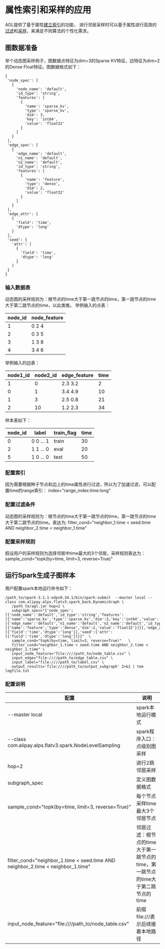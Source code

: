 # 属性索引和采样的应用

AGL提供了基于属性[建立索引](3_neighbor_attribute_indexing.md)的功能，
进行邻居采样时可以基于属性进行高效的[过滤](2_neighbor_filtering_condition.md)和[采样](4_neighbor_sampling.md)，来满足不同算法的个性化需求。

## 图数据准备

举个动态图采样例子，图数据点特征为dim=3的Sparse KV特征，边特征为dim=2的Dense Float特征。图数据格式如下：

 ``` 
{
  'node_spec': [
    {
      'node_name': 'default',
      'id_type': 'string',
      'features': [
        {
          'name': 'sparse_kv',
          'type': 'sparse_kv',
          'dim': 3,
          'key': 'int64',
          'value': 'float32'
        }
      ]
    }
  ],
  'edge_spec': [
    {
      'edge_name': 'default',
      'n1_name': 'default',
      'n2_name': 'default',
      'id_type': 'string',
      'features': [
        {
          'name': 'feature',
          'type': 'dense',
          'dim': 2,
          'value': 'float32'
        }
      ]
    }
  ],
  'edge_attr': [
    {
      'field': 'time',
      'dtype': 'long'
    }
  ],
  'seed': {
    'attr': [
      {
        'field': 'time',
        'dtype': 'long'
      }
    ]
  }
}
 ``` 

### 输入数据表

动态图的采样规则为：根节点的time大于第一跳节点的time，第一跳节点的time大于第二跳节点的time，以此类推。
举例输入的点表：

| node_id  | node_feature |
| -------- | ------------ |
|    1     |     0 2 4    |
|    2     |     0 3 5    |
|    3     |     1 3 8    |
|    4     |     3 4 6    |

举例输入的边表：

|  node1_id  |  node2_id  | edge_feature | time |
| ---------- | ---------- | ------------ | ---- |
|     1      |     0      |   2.3 3.2    |  2   |
|     0      |     1      |   3.4 4.9    |  10  |
|     1      |     3      |   2.5 0.8    |  21  |
|     2      |     10     |   1.2 2.3    |  34  |

样本表如下：

|  node_id  |    label   |  train_flag   | time |
| --------- | ---------- | ------------- | ---- |
|     0     |  0 0 ... 1 |     train     |  30  |
|     2     |  1 1 ... 0 |     eval      |  20  |
|     5     |  1 0 ... 0 |     test      |  50  |

### 配置索引

因为需要根据种子节点和边上的time属性进行过滤，所以为了加速过滤，可以配置time的range索引：
index="range_index:time:long"

### 配置过滤条件

动态图的采样规则为：根节点的time大于第一跳节点的time，第一跳节点的time大于第二跳节点的time。表达为:
filter_cond="neighbor_1.time < seed.time AND neighbor_2.time < neighbor_1.time"

### 配置采样规则

假设用户的采样规则为选择邻居中time最大的3个邻居，采样规则表达为：
sample_cond="topk(by=time, limit=3, reverse=True)"

## 运行Spark生成子图样本

用户配置spark本地运行命令如下：

 ``` 
/path_to/spark-3.1.1-odps0.34.1/bin/spark-submit  --master local --class com.alipay.alps.flatv3.spark_back.DynamicGraph \
    /path_to/agl.jar hop=2 \
    subgraph_spec="{'node_spec':[{'node_name':'default','id_type':'string','features':[{'name':'sparse_kv','type':'sparse_kv','dim':3,'key':'int64','value':'float32'}]}],'edge_spec':[{'edge_name':'default','n1_name':'default','n2_name':'default','id_type':'string','features':[{'name':'feature','type':'dense','dim':2,'value':'float32'}]}],'edge_attr':[{'field':'time','dtype':'long'}],'seed':{'attr':[{'field':'time','dtype':'long'}]}}"  \
    sample_cond="topk(by=time, limit=3, reverse=True)"   \
    filter_cond="neighbor_1.time < seed.time AND neighbor_2.time < neighbor_1.time" \
    input_node_feature="file:////path_to/node_table.csv" \
    input_edge="file:////path_to/edge_table.csv" \
    input_label="file:////path_to/label.csv" \
    output_results='file:////path_to/output_subgraph' 2>&1 | tee logfile.txt
 ``` 

### 配置说明

|                           配置                                                   |                说明              |
| ------------------------------------------------------------------------------- | -------------------------------- |
| --master local                                                                  | spark本地运行模式                  |
| --class com.alipay.alps.flatv3.spark.NodeLevelSampling                          | spark程序入口：点级别图采样            |
| hop=2                                                                           | 进行2跳邻居采样                     |
| subgraph_spec                                                                   | 定义图数据格式                      |
| sample_cond="topk(by=time, limit=3, reverse=True)"                              | 每个节点采样time最大3个邻居节点       |
| filter_cond="neighbor_1.time < seed.time AND neighbor_2.time < neighbor_1.time" | 邻居过滤：根节点的time大于第一跳节点的time，第一跳节点的time大于第二跳节点的time |
| input_node_feature="file:////path_to/node_table.csv"                            | 前缀file:///表示后续接着本地路径      |
